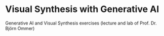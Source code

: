 # Visual Synthesis with Generative AI
Generative AI and Visual Synthesis exercises (lecture and lab of Prof. Dr. Björn Ommer)
